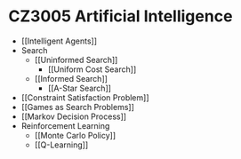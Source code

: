 # CZ3005 Artificial Intelligence
- [[Intelligent Agents]]
- Search
	- [[Uninformed Search]]
		- [[Uniform Cost Search]]
	- [[Informed Search]]
		- [[A-Star Search]]
- [[Constraint Satisfaction Problem]]
- [[Games as Search Problems]]
- [[Markov Decision Process]]
- Reinforcement Learning
	- [[Monte Carlo Policy]]
	- [[Q-Learning]]
